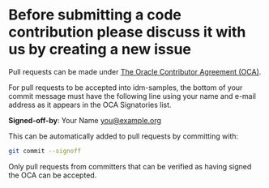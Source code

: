 # Before submitting a code contribution please discuss it with us by creating a new issue

Pull requests can be made under [The Oracle Contributor Agreement (OCA)](https://www.oracle.com/technetwork/community/oca-486395.html).

For pull requests to be accepted into idm-samples, the bottom of your commit message must have the following line using your name and e-mail address as it appears in the OCA Signatories list.

**Signed-off-by**: Your Name you@example.org

This can be automatically added to pull requests by committing with:

```bash
git commit --signoff
```

Only pull requests from committers that can be verified as having signed the OCA can be accepted.
